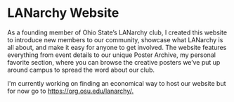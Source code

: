 <h1><strong>LANarchy Website</strong></h1>
<p>As a founding member of Ohio State’s LANarchy club, I created this website to introduce new members to our community, showcase what LANarchy is all about, and make it easy for anyone to get involved. The website features everything from event details to our unique Poster Archive, my personal favorite section, where you can browse the creative posters we’ve put up around campus to spread the word about our club.</p>
<p>I'm currently working on finding an economical way to host our website but for now go to <a href="https://thelanarchy.org"> https://org.osu.edu/lanarchy/.</p>
